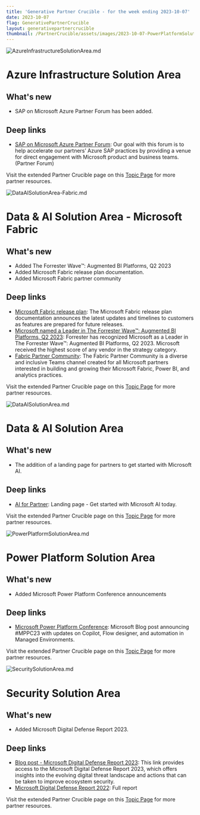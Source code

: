 ```yaml
---
title: 'Generative Partner Crucible - for the week ending 2023-10-07'
date: 2023-10-07
flag: GenerativePartnerCrucible
layout: generativepartnercrucible
thumbnail: /PartnerCrucible/assets/images/2023-10-07-PowerPlatformSolutionArea.md-image.png
---
```

![ AzureInfrastructureSolutionArea.md ]( /PartnerCrucible/assets/images/2023-10-07-AzureInfrastructureSolutionArea.md-image.png )

# Azure Infrastructure Solution Area

## What's new
- SAP on Microsoft Azure Partner Forum has been added. 
 
## Deep links
- [SAP on Microsoft Azure Partner Forum](https://forms.office.com/Pages/ResponsePage.aspx?id=v4j5cvGGr0GRqy180BHbR3cJywzl5fZLnWbpWAR5cJZUNkVEVFZGUEExTUFLRkxUODUzQjE2NUxYUC4u): Our goal with this forum is to help accelerate our partners’ Azure SAP practices by providing a venue for direct engagement with Microsoft product and business teams. (Partner Forum)
   
Visit the extended Partner Crucible page on this [Topic Page](https://lagimik.github.io/PartnerCrucible/AzureInfrastructureSolutionArea) for more partner resources.

![ DataAISolutionArea-Fabric.md ]( /PartnerCrucible/assets/images/2023-10-07-DataAISolutionArea-Fabric.md-image.png )

# Data & AI Solution Area - Microsoft Fabric

## What's new

- Added The Forrester Wave™: Augmented BI Platforms, Q2 2023
- Added Microsoft Fabric release plan documentation. 
- Added Microsoft Fabric partner community
 
## Deep links
- [Microsoft Fabric release plan](https://learn.microsoft.com/en-us/fabric/release-plan/): The Microsoft Fabric release plan documentation announces the latest updates and timelines to customers as features are prepared for future releases.
- [Microsoft named a Leader in The Forrester Wave™: Augmented BI Platforms, Q2 2023](https://powerbi.microsoft.com/en-us/blog/2023forresterwave/): Forrester has recognized Microsoft as a Leader in The Forrester Wave™: Augmented BI Platforms, Q2 2023. Microsoft received the highest score of any vendor in the strategy category.
- [Fabric Partner Community](https://aka.ms/JoinFabricPartnerCommunity): The Fabric Partner Community is a diverse and inclusive Teams channel created for all Microsoft partners interested in building and growing their Microsoft Fabric, Power BI, and analytics practices.

Visit the extended Partner Crucible page on this [Topic Page](https://lagimik.github.io/PartnerCrucible/DataAISolutionArea-Fabric) for more partner resources.

![ DataAISolutionArea.md ]( /PartnerCrucible/assets/images/2023-10-07-DataAISolutionArea.md-image.png )

# Data & AI Solution Area

## What's new

- The addition of a landing page for partners to get started with Microsoft AI.

## Deep links

- [AI for Partner](https://aka.ms/AIforPartners): Landing page - Get started with Microsoft AI today.

Visit the extended Partner Crucible page on this [Topic Page](https://lagimik.github.io/PartnerCrucible/DataAISolutionArea) for more partner resources.

![ PowerPlatformSolutionArea.md ]( /PartnerCrucible/assets/images/2023-10-07-PowerPlatformSolutionArea.md-image.png )

# Power Platform Solution Area

## What's new

- Added Microsoft Power Platform Conference announcements
 
## Deep links

- [Microsoft Power Platform Conference](https://cloudblogs.microsoft.com/powerplatform/2023/10/03/the-ai-revolution-supercharging-low-code-with-the-power-platform-community/): Microsoft Blog post announcing #MPPC23 with updates on Copilot, Flow designer, and automation in Managed Environments.

Visit the extended Partner Crucible page on this [Topic Page](https://lagimik.github.io/PartnerCrucible/PowerPlatformSolutionArea) for more partner resources.

![ SecuritySolutionArea.md ]( /PartnerCrucible/assets/images/2023-10-07-SecuritySolutionArea.md-image.png )

# Security Solution Area

## What's new

- Added Microsoft Digital Defense Report 2023. 
 
## Deep links

- [Blog post - Microsoft Digital Defense Report 2023](https://blogs.microsoft.com/on-the-issues/2023/10/05/microsoft-digital-defense-report-2023-global-cyberattacks/): This link provides access to the Microsoft Digital Defense Report 2023, which offers insights into the evolving digital threat landscape and actions that can be taken to improve ecosystem security.
- [Microsoft Digital Defense Report 2022](https://query.prod.cms.rt.microsoft.com/cms/api/am/binary/RE5bUvv?culture=en-us&country=us): Full report

Visit the extended Partner Crucible page on this [Topic Page](https://lagimik.github.io/PartnerCrucible/SecuritySolutionArea) for more partner resources.

